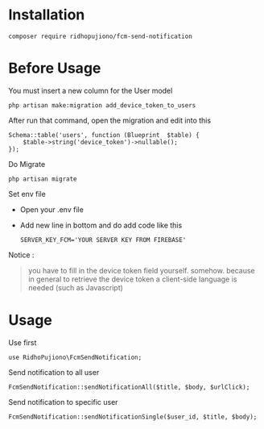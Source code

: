 # Installation

    composer require ridhopujiono/fcm-send-notification

# Before Usage

You must insert a new column for the User model

    php artisan make:migration add_device_token_to_users

After run that command, open the migration and edit into this

    Schema::table('users', function (Blueprint  $table) {
        $table->string('device_token')->nullable();
    });

Do Migrate

    php artisan migrate

Set env file

-   Open your .env file
-   Add new line in bottom and do add code like this

    `SERVER_KEY_FCM='YOUR SERVER KEY FROM FIREBASE'`

Notice :

> you have to fill in the device token field yourself. somehow. because in general to retrieve the device token a client-side language is needed (such as Javascript)

# Usage

Use first

    use RidhoPujiono\FcmSendNotification;

Send notification to all user

    FcmSendNotification::sendNotificationAll($title, $body, $urlClick);

Send notification to specific user

    FcmSendNotification::sendNotificationSingle($user_id, $title, $body);
